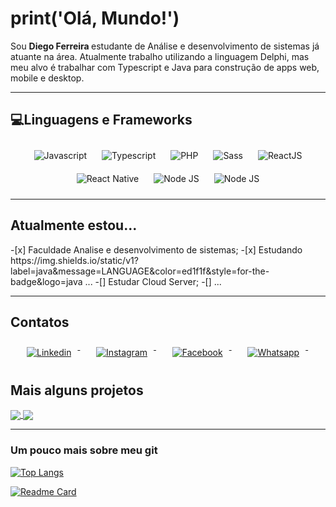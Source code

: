 # print('Olá, Mundo!')

Sou <strong> Diego Ferreira </strong> estudante de Análise e desenvolvimento de sistemas já atuante na área.
Atualmente trabalho utilizando a linguagem Delphi, mas meu alvo é trabalhar com Typescript e Java para construção de apps web, mobile e desktop.

---

## 💻Linguagens e Frameworks

<p align="center">
 
  
 <img src="https://img.shields.io/static/v1?label=javascript&message=LANGUAGE&color=yellow&style=for-the-badge&logo=JAVASCRIPT" alt="Javascript" style="vertical-align:top; margin:10px">
 
 <img src="https://img.shields.io/static/v1?label=typescript&message=LANGUAGE&color=blue&style=for-the-badge&logo=TYPESCRIPT" alt="Typescript" style="vertical-align:top; margin:10px">
 
 <img src="https://img.shields.io/static/v1?label=php&message=LANGUAGE&color=7b5499&style=for-the-badge&logo=PHP" alt="PHP" style="vertical-align:top; margin:10px">

 <img src="https://img.shields.io/static/v1?label=sass&message=LANGUAGE&color=bd55a9&style=for-the-badge&logo=SASS" alt="Sass" style="vertical-align:top; margin:10px">

 
 <img src="https://img.shields.io/static/v1?label=reactjs&message=framework&color=blue&style=for-the-badge&logo=REACT" alt="ReactJS" style="vertical-align:top; margin:10px">
 
 <img src="https://img.shields.io/static/v1?label=react%20native&message=FRAMEWORK&color=blue&style=for-the-badge&logo=REACT" alt="React Native" style="vertical-align:top; margin:10px"> 
 
 <img src="https://img.shields.io/static/v1?label=nodejs&message=FRAMEWORK&color=green&style=for-the-badge&logo=nodedotjs" alt="Node JS" style="vertical-align:top; margin:10px">

 <img src="https://img.shields.io/static/v1?label=bootstrap&message=FRAMEWORK&color=971fed&style=for-the-badge&logo=bootstrap" alt="Node JS" style="vertical-align:top; margin:10px">

---

</p>

## Atualmente estou...
<p>
-[x] Faculdade Analise e desenvolvimento de sistemas;
-[x] Estudando https://img.shields.io/static/v1?label=java&message=LANGUAGE&color=ed1f1f&style=for-the-badge&logo=java ...
-[] Estudar Cloud Server;
-[] ...

</p>
 
 ---
 
## Contatos


<p align="center">
  <a href="https://www.linkedin.com/in/diferreiraprogramer">
    <img src="https://img.shields.io/badge/-linkedin-309bf2?logo=linkedin&logoColor=white&style=for-the-badge" alt="Linkedin" style="vertical-align:top; margin:10px">
 </a> &nbsp; &nbsp;
 
 <a href="https://www.instagram.com/di_da_pri/">
    <img src="https://img.shields.io/badge/-instagram-DD2A7B?logo=instagram&logoColor=white&style=for-the-badge" alt="Instagram" style="vertical-align:top; margin:10px">
 </a> &nbsp; &nbsp;
 
 <a href="https://www.facebook.com/DiSantosFerreira/">
    <img src="https://img.shields.io/badge/-facebook-3B5998?logo=facebook&logoColor=white&style=for-the-badge" alt="Facebook" style="vertical-align:top; margin:10px">
 </a> &nbsp; &nbsp;
 
 <a href="https://api.whatsapp.com/send?phone=5521974122811&text=ol%C3%A1%2C%20vi%20seu%20github">
    <img src="https://img.shields.io/badge/-whatsapp-25D366?logo=whatsapp&logoColor=white&style=for-the-badge" alt="Whatsapp" style="vertical-align:top; margin:10px">
 </a> &nbsp; &nbsp;
  
</p>


## Mais alguns projetos

<a href="https://github.com/anuraghazra/github-readme-stats">
  <img align="center" src="https://github-readme-stats.vercel.app/api/pin/?username=anuraghazra&repo=github-readme-stats" />
</a>
<a href="https://github.com/anuraghazra/convoychat">
  <img align="center" src="https://github-readme-stats.vercel.app/api/pin/?username=anuraghazra&repo=convoychat" />
</a>

---
### Um pouco mais sobre meu git

[![Top Langs](https://github-readme-stats.vercel.app/api/top-langs/?username=di-ferreira&layout=compact&theme=gotham&custom_title=Top-Linguagens)](https://github.com/di-ferreira)

[![Readme Card](https://github-readme-stats.vercel.app/api/pin/?username=di-ferreira&repo=teste-dna&theme=gotham)](https://github.com/di-ferreira/teste-dna)
